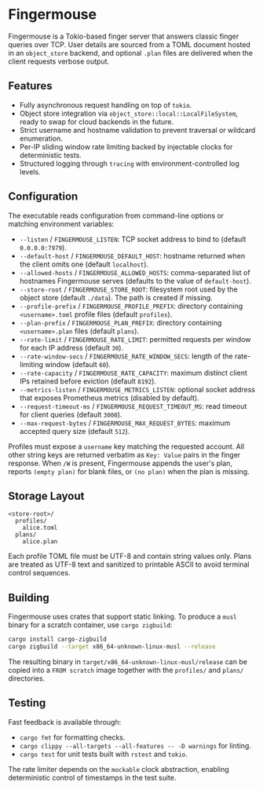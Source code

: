 # Fingermouse

Fingermouse is a Tokio-based finger server that answers classic finger queries
over TCP. User details are sourced from a TOML document hosted in an
`object_store` backend, and optional `.plan` files are delivered when the
client requests verbose output.

## Features

- Fully asynchronous request handling on top of `tokio`.
- Object store integration via `object_store::local::LocalFileSystem`, ready
  to swap for cloud backends in the future.
- Strict username and hostname validation to prevent traversal or wildcard
  enumeration.
- Per-IP sliding window rate limiting backed by injectable clocks for
  deterministic tests.
- Structured logging through `tracing` with environment-controlled log levels.

## Configuration

The executable reads configuration from command-line options or matching
environment variables:

- `--listen` / `FINGERMOUSE_LISTEN`: TCP socket address to bind to (default
  `0.0.0.0:7979`).
- `--default-host` / `FINGERMOUSE_DEFAULT_HOST`: hostname returned when the
  client omits one (default `localhost`).
- `--allowed-hosts` / `FINGERMOUSE_ALLOWED_HOSTS`: comma-separated list of
  hostnames Fingermouse serves (defaults to the value of `default-host`).
- `--store-root` / `FINGERMOUSE_STORE_ROOT`: filesystem root used by the
  object store (default `./data`). The path is created if missing.
- `--profile-prefix` / `FINGERMOUSE_PROFILE_PREFIX`: directory containing
  `<username>.toml` profile files (default `profiles`).
- `--plan-prefix` / `FINGERMOUSE_PLAN_PREFIX`: directory containing
  `<username>.plan` files (default `plans`).
- `--rate-limit` / `FINGERMOUSE_RATE_LIMIT`: permitted requests per
  window for each IP address (default `30`).
- `--rate-window-secs` / `FINGERMOUSE_RATE_WINDOW_SECS`: length of the rate-
  limiting window (default `60`).
- `--rate-capacity` / `FINGERMOUSE_RATE_CAPACITY`: maximum distinct client IPs
  retained before eviction (default `8192`).
- `--metrics-listen` / `FINGERMOUSE_METRICS_LISTEN`: optional socket address
  that exposes Prometheus metrics (disabled by default).
- `--request-timeout-ms` / `FINGERMOUSE_REQUEST_TIMEOUT_MS`: read timeout for
  client queries (default `3000`).
- `--max-request-bytes` / `FINGERMOUSE_MAX_REQUEST_BYTES`: maximum accepted
  query size (default `512`).

Profiles must expose a `username` key matching the requested account. All other
string keys are returned verbatim as `Key: Value` pairs in the finger response.
When `/W` is present, Fingermouse appends the user's plan, reports
`(empty plan)` for blank files, or `(no plan)` when the plan is missing.

## Storage Layout

```plaintext
<store-root>/
  profiles/
    alice.toml
  plans/
    alice.plan
```

Each profile TOML file must be UTF-8 and contain string values only. Plans are
treated as UTF-8 text and sanitized to printable ASCII to avoid terminal
control sequences.

## Building

Fingermouse uses crates that support static linking. To produce a `musl` binary
for a scratch container, use `cargo zigbuild`:

```bash
cargo install cargo-zigbuild
cargo zigbuild --target x86_64-unknown-linux-musl --release
```

The resulting binary in `target/x86_64-unknown-linux-musl/release` can be
copied into a `FROM scratch` image together with the `profiles/` and `plans/`
directories.

## Testing

Fast feedback is available through:

- `cargo fmt` for formatting checks.
- `cargo clippy --all-targets --all-features -- -D warnings` for linting.
- `cargo test` for unit tests built with `rstest` and `tokio`.

The rate limiter depends on the `mockable` clock abstraction, enabling
deterministic control of timestamps in the test suite.
